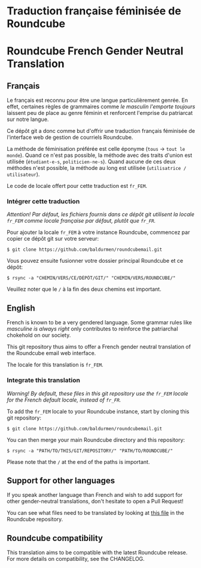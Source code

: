 # Traduction française féminisée de Roundcube
# Roundcube French Gender Neutral Translation

## Français

Le français est reconnu pour être une langue particulièrement genrée. En effet,
certaines règles de grammaires comme *le masculin l'emporte toujours* laissent
peu de place au genre féminin et renforcent l'emprise du patriarcat sur notre
langue.

Ce dépôt git a donc comme but d'offrir une traduction français féminisée de
l'interface web de gestion de courriels Roundcube.

La méthode de féminisation préférée est celle éponyme (`tous` -> `tout le
monde`). Quand ce n'est pas possible, la méthode avec des traits d'union est
utilisée (`étudiant-e-s`, `politicien-ne-s`). Quand aucune de ces deux méthodes
n'est possible, la méthode au long est utilisée (`utilisatrice / utilisateur`).

Le code de locale offert pour cette traduction est `fr_FEM`.

### Intégrer cette traduction

*Attention! Par défaut, les fichiers fournis dans ce dépôt git utilisent la
locale `fr_FEM` comme locale française par défaut, plutôt que `fr_FR`.*

Pour ajouter la locale `fr_FEM` à votre instance Roundcube, commencez par
copier ce dépôt git sur votre serveur:

    $ git clone https://github.com/baldurmen/roundcubemail.git

Vous pouvez ensuite fusionner votre dossier principal Roundcube et ce dépôt:

    $ rsync -a "CHEMIN/VERS/CE/DÉPÔT/GIT/" "CHEMIN/VERS/ROUNDCUBE/"

Veuillez noter que le `/` à la fin des deux chemins est important.

## English

French is known to be a very gendered language. Some grammar rules like
*masculine is always right* only contributes to reinforce the patriarchal
chokehold on our society.

This git repository thus aims to offer a French gender neutral translation of
the Roundcube email web interface.

The locale for this translation is `fr_FEM`.

### Integrate this translation

*Warning! By default, these files in this git repository use the `fr_FEM`
locale for the French default locale, instead of `fr_FR`.*

To add the `fr_FEM` locale to your Roundcube instance, start by cloning this
git repository:

    $ git clone https://github.com/baldurmen/roundcubemail.git

You can then merge your main Roundcube directory and this repository:

    $ rsync -a "PATH/TO/THIS/GIT/REPOSITORY/" "PATH/TO/ROUNDCUBE/"

Please note that the `/` at the end of the paths is important.

## Support for other languages

If you speak another language than French and wish to add support for other
gender-neutral translations, don't hesitate to open a Pull Request!

You can see what files need to be translated by looking at [this file][] in the
Roundcube repository.

[this file]: https://github.com/roundcube/roundcubemail/blob/master/.tx/config

## Roundcube compatibility

This translation aims to be compatible with the latest Roundcube release. For
more details on compatibility, see the CHANGELOG.
